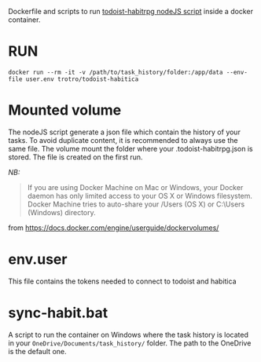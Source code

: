 Dockerfile and scripts to run [todoist-habitrpg nodeJS script](https://github.com/kusold/todoist-habitrpg) inside a docker container.

# RUN
```shell
docker run --rm -it -v /path/to/task_history/folder:/app/data --env-file user.env trotro/todoist-habitica
```

# Mounted volume
The nodeJS script generate a json file which contain the history of your tasks. To avoid duplicate content, it is recommended to always use the same file.
The volume mount the folder where your .todoist-habitrpg.json is stored.
The file is created on the first run.

*NB:*
> If you are using Docker Machine on Mac or Windows, your Docker daemon has only limited access to your OS X or Windows filesystem. Docker Machine tries to auto-share your /Users (OS X) or C:\Users (Windows) directory.

from https://docs.docker.com/engine/userguide/dockervolumes/

# env.user
This file contains the tokens needed to connect to todoist and habitica

# sync-habit.bat
A script to run the container on Windows where the task history is located in your ```OneDrive/Documents/task_history/``` folder.
The path to the OneDrive is the default one.
